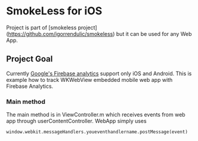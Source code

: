 # SmokeLess for iOS

Project is part of [smokeless project] (https://github.com/igorrendulic/smokeless) but it can be used for any Web App. 

## Project Goal

Currently [Google's Firebase analytics](https://firebase.google.com) support only iOS and Android. This is example how to track WKWebView embedded mobile web app with Firebase Analytics. 

### Main method

The main method is in ViewController.m which receives events from web app through userContentController. WebApp simply uses 
```html
window.webkit.messageHandlers.youeventhandlername.postMessage(event)
```
